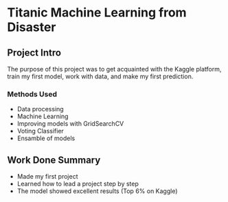 # Titanic Machine Learning from Disaster

## Project Intro

The purpose of this project was to get acquainted with the Kaggle platform, train my first model, work with data, and make my first prediction.


### Methods Used
* Data processing
* Machine Learning
* Improving models with GridSearchCV
* Voting Classifier
* Ensamble of models

## Work Done Summary
* Made my first project
* Learned how to lead a project step by step
* The model showed excellent results (Top 6% on Kaggle)
